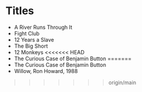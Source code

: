 # Titles

* A River Runs Through It
* Fight Club
* 12 Years a Slave
* The Big Short
* 12 Monkeys
<<<<<<< HEAD
* The Curious Case of Benjamin Button
=======
* The Curious Case of Benjamin Button
* Willow, Ron Howard, 1988
>>>>>>> origin/main
